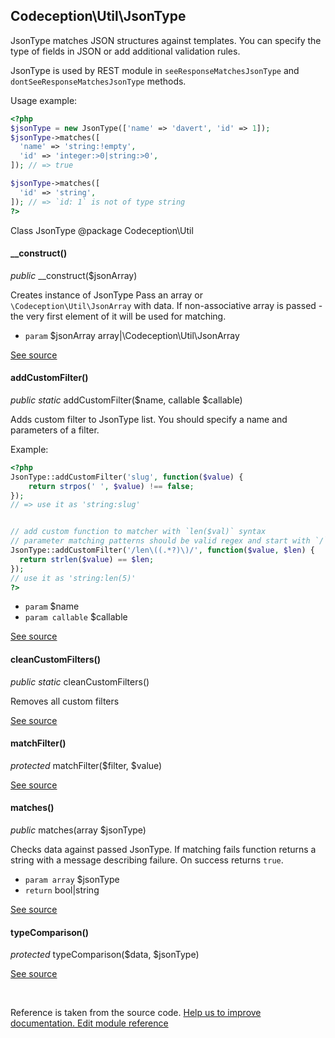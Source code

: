 
## Codeception\Util\JsonType



JsonType matches JSON structures against templates.
You can specify the type of fields in JSON or add additional validation rules.

JsonType is used by REST module in `seeResponseMatchesJsonType` and `dontSeeResponseMatchesJsonType` methods.

Usage example:

```php
<?php
$jsonType = new JsonType(['name' => 'davert', 'id' => 1]);
$jsonType->matches([
  'name' => 'string:!empty',
  'id' => 'integer:>0|string:>0',
]); // => true

$jsonType->matches([
  'id' => 'string',
]); // => `id: 1` is not of type string
?>
```

Class JsonType
@package Codeception\Util


#### __construct()

 *public* __construct($jsonArray)

Creates instance of JsonType
Pass an array or `\Codeception\Util\JsonArray` with data.
If non-associative array is passed - the very first element of it will be used for matching.

 * `param` $jsonArray array|\Codeception\Util\JsonArray

[See source](https://github.com/Codeception/Codeception/blob/2.3/src/Codeception/Util/JsonType.php#L42)

#### addCustomFilter()

 *public static* addCustomFilter($name, callable $callable)

Adds custom filter to JsonType list.
You should specify a name and parameters of a filter.

Example:

```php
<?php
JsonType::addCustomFilter('slug', function($value) {
    return strpos(' ', $value) !== false;
});
// => use it as 'string:slug'


// add custom function to matcher with `len($val)` syntax
// parameter matching patterns should be valid regex and start with `/` char
JsonType::addCustomFilter('/len\((.*?)\)/', function($value, $len) {
  return strlen($value) == $len;
});
// use it as 'string:len(5)'
?>
```

 * `param` $name
 * `param callable` $callable

[See source](https://github.com/Codeception/Codeception/blob/2.3/src/Codeception/Util/JsonType.php#L76)

#### cleanCustomFilters()

 *public static* cleanCustomFilters()

Removes all custom filters

[See source](https://github.com/Codeception/Codeception/blob/2.3/src/Codeception/Util/JsonType.php#L84)

#### matchFilter()

 *protected* matchFilter($filter, $value)

[See source](https://github.com/Codeception/Codeception/blob/2.3/src/Codeception/Util/JsonType.php#L158)

#### matches()

 *public* matches(array $jsonType)

Checks data against passed JsonType.
If matching fails function returns a string with a message describing failure.
On success returns `true`.

 * `param array` $jsonType
 * `return` bool|string

[See source](https://github.com/Codeception/Codeception/blob/2.3/src/Codeception/Util/JsonType.php#L97)

#### typeComparison()

 *protected* typeComparison($data, $jsonType)

[See source](https://github.com/Codeception/Codeception/blob/2.3/src/Codeception/Util/JsonType.php#L116)

<p>&nbsp;</p><div class="alert alert-warning">Reference is taken from the source code. <a href="https://github.com/Codeception/Codeception/blob/2.3/src//Codeception/Util/JsonType.php">Help us to improve documentation. Edit module reference</a></div>
